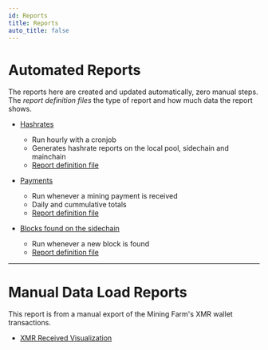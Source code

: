 ```yaml
---
id: Reports
title: Reports
auto_title: false
---
```


# Automated Reports

The reports here are created and updated automatically, zero manual steps. The *report definition files* the type of report and how much data the report shows.

* [Hashrates](/pages/reports/hashrate/index.html)
  * Run hourly with a cronjob
  * Generates hashrate reports on the local pool, sidechain and mainchain
  * [Report definition file](/conf/reports/hashrates.yml)

* [Payments](/pages/reports/payment/index.html)
  * Run whenever a mining payment is received
  * Daily and cummulative totals
  * [Report definition file](/conf/reports/payments.yml)

* [Blocks found on the sidechain](/pages/reports/blocksfound/index.html) 
  * Run whenever a new block is found
  * [Report definition file](/conf/reports/blocksfound.yml)

---

# Manual Data Load Reports

This report is from a manual export of the Mining Farm's XMR wallet transactions.

* [XMR Received Visualization](/pages/XMR-Received.html)










